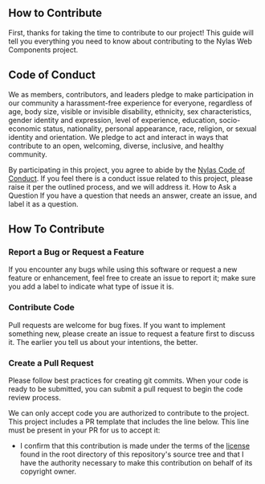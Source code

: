 ## How to Contribute

First, thanks for taking the time to contribute to our project! This guide will tell you everything you need to know about contributing to the Nylas Web Components project.

## Code of Conduct

We as members, contributors, and leaders pledge to make participation in our community a harassment-free experience for everyone, regardless of age, body size, visible or invisible disability, ethnicity, sex characteristics, gender identity and expression, level of experience, education, socio-economic status, nationality, personal appearance, race, religion, or sexual identity and orientation.
We pledge to act and interact in ways that contribute to an open, welcoming, diverse, inclusive, and healthy community.

By participating in this project, you agree to abide by the [Nylas Code of Conduct](CODE-OF-CONDUCT.md). If you feel there is a conduct issue related to this project, please raise it per the outlined process, and we will address it.
How to Ask a Question
If you have a question that needs an answer, create an issue, and label it as a question.

## How To Contribute

### Report a Bug or Request a Feature

If you encounter any bugs while using this software or request a new feature or enhancement, feel free to create an issue to report it; make sure you add a label to indicate what type of issue it is.

### Contribute Code

Pull requests are welcome for bug fixes. If you want to implement something new, please create an issue to request a feature first to discuss it. The earlier you tell us about your intentions, the better.

### Create a Pull Request

Please follow best practices for creating git commits. When your code is ready to be submitted, you can submit a pull request to begin the code review process.

We can only accept code you are authorized to contribute to the project. This project includes a PR template that includes the line below. This line must be present in your PR for us to accept it:

- I confirm that this contribution is made under the terms of the [license](LICENSE) found in the root directory of this repository's source tree and that I have the authority necessary to make this contribution on behalf of its copyright owner.
